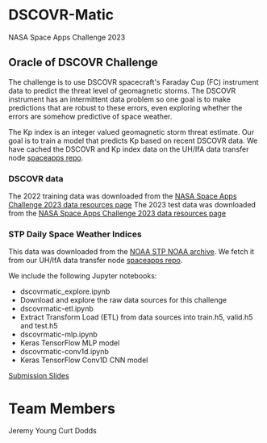 # DSCOVR-Matic
NASA Space Apps Challenge 2023 
## Oracle of DSCOVR Challenge

The challenge is to use DSCOVR spacecraft's Faraday Cup (FC) instrument data to predict the threat level of geomagnetic storms.
The DSCOVR instrument has an intermittent data problem so one goal is to make predictions that are robust to these errors, 
even exploring whether the errors are somehow predictive of space weather.

The Kp index is an integer valued geomagnetic storm threat estimate. Our goal is to train a model that predicts Kp based on recent DSCOVR data.
We have cached the DSCOVR and Kp index data on the UH/IfA data transfer node [spaceapps repo](http://dtn-itc.ifa.hawaii.edu/spaceapps).

### DSCOVR data
The 2022 training data was downloaded from the [NASA Space Apps Challenge 2023 data resources page](https://opensource.gsfc.nasa.gov/spaceappschallenge/dsc_fc_summed_spectra_2022_v01.zip)
The 2023 test data was downloaded from the [NASA Space Apps Challenge 2023 data resources page](https://opensource.gsfc.nasa.gov/spaceappschallenge/dsc_fc_summed_spectra_2023_v01.zip)

### STP Daily Space Weather Indices
This data was downloaded from the [NOAA STP NOAA archive](ftp://ftp.ngdc.noaa.gov/STP/swpc_products/daily_reports/space_weather_indices).
We fetch it from our UH/IfA data transfer node [spaceapps repo](http://dtn-itc.ifa.hawaii/spaceapps).

We include the following Jupyter notebooks:
* dscovrmatic_explore.ipynb
*    Download and explore the raw data sources for this challenge
* dscovrmatic-etl.ipynb
*    Extract Transform Load (ETL) from data sources into train.h5, valid.h5 and test.h5
* dscovrmatic-mlp.ipynb
*    Keras TensorFlow MLP model
* dscovrmatic-conv1d.ipynb
*    Keras TensorFlow Conv1D CNN model

[Submission Slides](https://docs.google.com/presentation/d/e/2PACX-1vTZPeZbcVUSYIbZtWtcy5im35P7uL5MbLCeqCabnxSnc6hiag_0qkqB7XIkTCkl8RBxpL74s2GfDFxh/pub?start=false&loop=false&delayms=3000)

# Team Members
Jeremy Young
Curt Dodds
